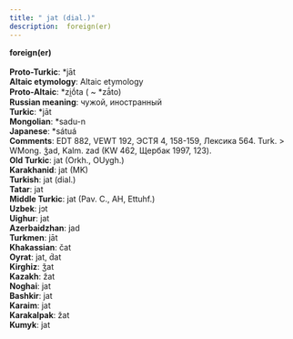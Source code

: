 ```yaml
---
title: " jat (dial.)"
description:  foreign(er)
---
```

<p data-pagefind-weight="0.5">
<strong> foreign(er)</strong><br><br>
<strong>Proto-Turkic</strong>:  *jāt<br>
<strong>Altaic etymology</strong>:  Altaic etymology<br>
<strong> Proto-Altaic</strong>:  *zi̯ṓta ( ~ *zā́to)<br>
<strong>Russian meaning</strong>:  чужой, иностранный<br>
<strong>Turkic</strong>:  *jāt<br>
<strong>Mongolian</strong>:  *sadu-n<br>
<strong>Japanese</strong>:  *sátuá<br>
<strong>Comments</strong>:  EDT 882, VEWT 192, ЭСТЯ 4, 158-159, Лексика 564. Turk. > WMong. ǯad, Kalm. zad (KW 462, Щербак 1997, 123).<br>
<strong>Old Turkic</strong>:  jat (Orkh., OUygh.)<br>
<strong>Karakhanid</strong>:  jat (MK)<br>
<strong>Turkish</strong>:  jat (dial.)<br>
<strong>Tatar</strong>:  jat<br>
<strong>Middle Turkic</strong>:  jat (Pav. C., AH, Ettuhf.)<br>
<strong>Uzbek</strong>:  jɔt<br>
<strong>Uighur</strong>:  jat<br>
<strong>Azerbaidzhan</strong>:  jad<br>
<strong>Turkmen</strong>:  jāt<br>
<strong>Khakassian</strong>:  čat<br>
<strong>Oyrat</strong>:  jat, d́at<br>
<strong>Kirghiz</strong>:  ǯat<br>
<strong>Kazakh</strong>:  žat<br>
<strong>Noghai</strong>:  jat<br>
<strong>Bashkir</strong>:  jat<br>
<strong>Karaim</strong>:  jat<br>
<strong>Karakalpak</strong>:  žat<br>
<strong>Kumyk</strong>:  jat<br>

</p>
